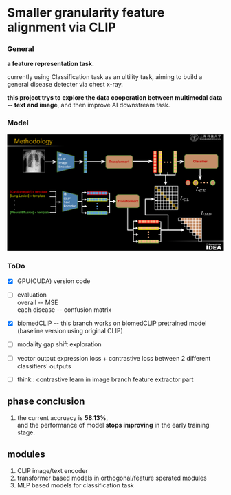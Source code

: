 # Smaller granularity feature alignment via CLIP

### General 
**a feature representation task.**

currently using Classification task as an ultility task, aiming to build a general disease detecter via chest x-ray.

**this project trys to explore the data cooperation between multimodal data -- text and image**, and then improve AI downstream task.

### Model  
<img src=".\imgs\structure.png" style="zoom:50%;"></img>

### ToDo
- [x] GPU(CUDA) version code 

- [ ] evaluation  
  overall -- MSE     
  each disease -- confusion matrix

- [x] biomedCLIP -- this branch works on biomedCLIP pretrained model (baseline version using original CLIP)

- [ ] modality gap shift exploration
  
- [ ] vector output expression loss + contrastive loss between 2 different classifiers' outputs

- [ ] think : contrastive learn in image branch feature extractor part


## phase conclusion 
1. the current accruacy is **58.13%**,   
   and the performance of model **stops improving** in the early training stage. 


## modules
1. CLIP image/text encoder
2. transformer based models in orthogonal/feature sperated modules
3. MLP based models for classification task 
